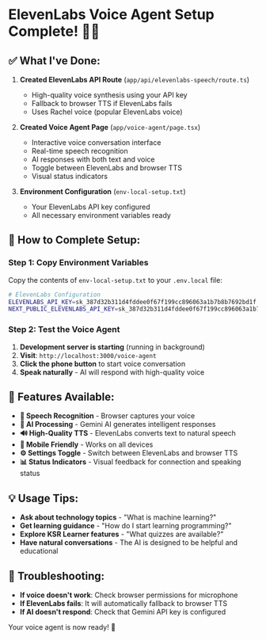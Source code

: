 # ElevenLabs Voice Agent Setup Complete! 🎤✨

## ✅ What I've Done:

1. **Created ElevenLabs API Route** (`app/api/elevenlabs-speech/route.ts`)
   - High-quality voice synthesis using your API key
   - Fallback to browser TTS if ElevenLabs fails
   - Uses Rachel voice (popular ElevenLabs voice)

2. **Created Voice Agent Page** (`app/voice-agent/page.tsx`)
   - Interactive voice conversation interface
   - Real-time speech recognition
   - AI responses with both text and voice
   - Toggle between ElevenLabs and browser TTS
   - Visual status indicators

3. **Environment Configuration** (`env-local-setup.txt`)
   - Your ElevenLabs API key configured
   - All necessary environment variables ready

## 🚀 How to Complete Setup:

### Step 1: Copy Environment Variables
Copy the contents of `env-local-setup.txt` to your `.env.local` file:

```bash
# ElevenLabs Configuration
ELEVENLABS_API_KEY=sk_387d32b311d4fddee0f67f199cc896063a1b7b8b7692bd1f
NEXT_PUBLIC_ELEVENLABS_API_KEY=sk_387d32b311d4fddee0f67f199cc896063a1b7b8b7692bd1f
```

### Step 2: Test the Voice Agent
1. **Development server is starting** (running in background)
2. **Visit**: `http://localhost:3000/voice-agent`
3. **Click the phone button** to start voice conversation
4. **Speak naturally** - AI will respond with high-quality voice

## 🎯 Features Available:

- **🎤 Speech Recognition** - Browser captures your voice
- **🤖 AI Processing** - Gemini AI generates intelligent responses
- **🔊 High-Quality TTS** - ElevenLabs converts text to natural speech
- **📱 Mobile Friendly** - Works on all devices
- **⚙️ Settings Toggle** - Switch between ElevenLabs and browser TTS
- **📊 Status Indicators** - Visual feedback for connection and speaking status

## 💡 Usage Tips:

- **Ask about technology topics** - "What is machine learning?"
- **Get learning guidance** - "How do I start learning programming?"
- **Explore KSR Learner features** - "What quizzes are available?"
- **Have natural conversations** - The AI is designed to be helpful and educational

## 🔧 Troubleshooting:

- **If voice doesn't work**: Check browser permissions for microphone
- **If ElevenLabs fails**: It will automatically fallback to browser TTS
- **If AI doesn't respond**: Check that Gemini API key is configured

Your voice agent is now ready! 🎉
